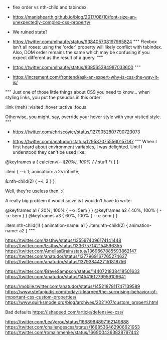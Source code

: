 - flex order vs nth-child and tabindex
- <https://manishearth.github.io/blog/2017/08/10/font-size-an-unexpectedly-complex-css-property/>
- We ruined state?
- <https://twitter.com/mlhaufe/status/938405708197965824>
"""
Flexbox isn't all roses: using the 'order' property will likely conflict with tabindex. Also, DOM order remains the same which may be confusing if you expect different as the result of a query.
"""

- <https://twitter.com/mlhaufe/status/838565384987033600>
"""

- <https://increment.com/frontend/ask-an-expert-why-is-css-the-way-it-is/>

"""
Just one of those little things about CSS you need to know... when styling links, you put the pseudos in this order:

:link (meh)
:visited
:hover
:active
:focus

Otherwise, you might, say, override your hover style with your visited style.
"""

- <https://twitter.com/chriscoyier/status/1279052807790723073>

- <https://twitter.com/anatudor/status/1295370755560157187>
"""
When I first heard about environment variables, I was delighted. Until I understood they can't be used like:

@​keyframes a {  calc(env(--i)*20%), 100% { /* stuff */ } }

.item {
  --i: 1;
  animation: a 2s infinite;

  &:nth-child(2) { --i: 2 }
}

Well, they're useless then. :(

A really big problem it would solve is I wouldn't have to write:

@​keyframes a1 {  20%, 100% { --x: 5em } }
@​keyframes a2 {  40%, 100% { --x: 5em } }
@​keyframes a3 {  60%, 100% { --x: 5em } }

.item:nth-child(1) { animation-name: a1 }
.item:nth-child(2) { animation-name: a2 }
"""

<https://twitter.com/lzsthw/status/1355974096174141448>
<https://twitter.com/lzsthw/status/1336757142154596355>
<https://twitter.com/AmeliasBrain/status/1369667885593862147>
<https://twitter.com/anatudor/status/1377969167765274627>
<https://twitter.com/anatudor/status/1379384427151818756>

<https://twitter.com/BraveSampson/status/1440721838418501633>
<https://twitter.com/anatudor/status/1454161279959109641>

<https://mobile.twitter.com/anatudor/status/1452187811747139589>
<https://www.stefanjudis.com/today-i-learned/the-surprising-behavior-of-important-css-custom-properties/>
<https://www.quirksmode.org/blog/archives/2021/07/custom_properti.html>

Bad defaults
  <https://ishadeed.com/article/defensive-css/>

<https://twitter.com/LeaVerou/status/1668984897162149888>
<https://twitter.com/challengescss/status/1668536462906621953>
<https://twitter.com/romainmenke/status/1669004363828797442>
